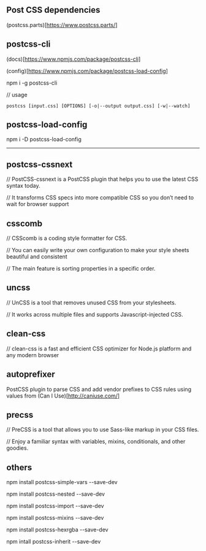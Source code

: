 Post CSS dependencies
---------------------

(postcss.parts)[https://www.postcss.parts/]


postcss-cli
-----------

(docs)[https://www.npmjs.com/package/postcss-cli]

(config)[https://www.npmjs.com/package/postcss-load-config]

npm i -g postcss-cli

// usage

```
postcss [input.css] [OPTIONS] [-o|--output output.css] [-w|--watch]
```


postcss-load-config
-------------------

npm i -D postcss-load-config


-------------



postcss-cssnext
---------------

// PostCSS-cssnext is a PostCSS plugin that helps you to use the latest CSS syntax today.

// It transforms CSS specs into more compatible CSS so you don’t need to wait for browser support


csscomb
-------

// CSScomb is a coding style formatter for CSS.

// You can easily write your own configuration to make your style sheets beautiful and consistent

// The main feature is sorting properties in a specific order.


uncss
-----

// UnCSS is a tool that removes unused CSS from your stylesheets.

// It works across multiple files and supports Javascript-injected CSS.


clean-css
-------

// clean-css is a fast and efficient CSS optimizer for Node.js platform and any modern browser



autoprefixer
------------

PostCSS plugin to parse CSS and add vendor prefixes to CSS rules using values from (Can I Use)[http://caniuse.com/]



precss
------

// PreCSS is a tool that allows you to use Sass-like markup in your CSS files.

// Enjoy a familiar syntax with variables, mixins, conditionals, and other goodies.


others
------

npm install postcss-simple-vars --save-dev

npm install postcss-nested --save-dev

npm install postcss-import --save-dev

npm install postcss-mixins --save-dev

npm install postcss-hexrgba --save-dev

npm intall postcss-inherit --save-dev















